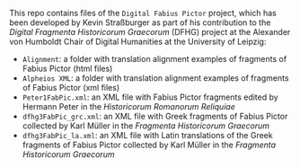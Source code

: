 This repo contains files of the `Digital Fabius Pictor` project, which has been developed by Kevin Straßburger as part of his contribution to the <i>Digital Fragmenta Historicorum Graecorum</i> (DFHG) project at the Alexander von Humboldt Chair of Digital Humanities at the University of Leipzig:

* `Alignment`: a folder with translation alignment examples of fragments of Fabius Pictor (html files)
* `Alpheios XML`: a folder with translation alignment examples of fragments of Fabius Pictor (xml files)
* `Peter1FabPic.xml`: an XML file with Fabius Pictor fragments edited by Hermann Peter in the <i>Historicorum Romanorum Reliquiae</i>
* `dfhg3FabPic_grc.xml`: an XML file with Greek fragments of Fabius Pictor collected by Karl Müller in the <i>Fragmenta Historicorum Graecorum</I>
* `dfhg3FabPic_la.xml`: an XML file with Latin translations of the Greek fragments of Fabius Pictor collected by Karl Müller in the <i>Fragmenta Historicorum Graecorum</i>
